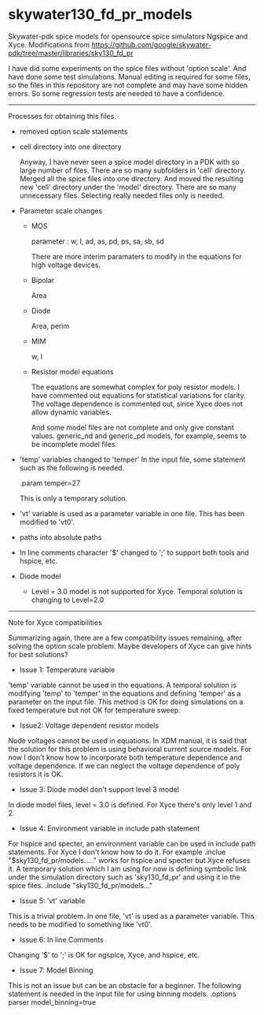 # skywater130_fd_pr_models
  Skywater-pdk spice models for opensource spice simulators Ngspice and Xyce. Modifications from https://github.com/google/skywater-pdk/tree/master/libraries/sky130_fd_pr

I have did some experiments on the spice files without 'option scale'. And have done some test simulations. Manual editing is required for some files, so the files in this repository are not complete and may have some hidden errors. So some regression tests are needed to have a confidence.


----------------------------------------------------------------------------------------------------------------------------------------------------
Processes for obtaining this files.
  - removed option scale statements
  - cell directory into one directory
  
    Anyway, I have never seen a spice model directory in a PDK with so large number of files.
  There are so many subfolders in 'cell' directory. Merged all the spice files into one directory. And moved the resulting new 'cell' directory under the 'model' directory. There are so many unnecessary files. Selecting really needed files only is needed.
  - Parameter scale changes
  
       - MOS
    
         parameter : w, l, ad, as, pd, ps, sa, sb, sd 
    
         There are more interim paramaters to modify in the equations for high voltage devices.
    
       - Bipolar 
   
         Area
  
       - Diode 
     
         Area, perim  
  
       - MIM 
  
         w, l
  
       - Resistor model equations
  
         The equations are somewhat complex for poly resistor models.
         I have commented out equations for statistical variations for clarity.
         The voltage dependence is commented out, since Xyce does not allow dynamic variables.
    
         And some model files are not complete and only give constant values. generic_nd and generic_pd models, for example, seems to be incomplete model files.
  
  - 'temp' variables changed to 'temper'
  In the input file, some statement such as the following is needed.
    
      .param temper=27
  
      This is only a temporary solution.

- 'vt' variable is used as a parameter variable in one file. This has been modified to 'vt0'.

- paths into absolute paths

- In line comments character '$' changed to ';' to support both tools and hspice, etc.
  
- Diode model
  - Level = 3.0 model is not supported for Xyce. Temporal solution is changing to Level=2.0
  






----------------------------------------------------------------------------------------------------------
  Note for Xyce compatibilities
  
  Summarizing again, there are a few compatibility issues remaining, after solving the option scale problem. 
Maybe developers of Xyce can give hints for best solutions?

- Issue 1:  Temperature variable

'temp' variable cannot be used in the equations.
A temporal solution is modifying 'temp' to 'temper' in the equations and defining 'temper' as a parameter on the input file. This method is OK for doing simulations on a fixed temperature but not OK for temperature sweep.


- Issue2:   Voltage dependent resistor models

Node voltages cannot be used in equations. In XDM manual, it is said that the solution for this problem is using behavioral current source models. For now I don't know how to incorporate both temperature dependence and voltage dependence. If we can neglect the voltage dependence of poly resistors it is OK.

- Issue 3:  Diode model don't support level 3 model

In diode model files, level = 3.0 is defined. For Xyce there's only level 1 and 2.

- Issue 4:  Environment variable in include path statement

For hspice and specter, an environment variable can be used in include path statements. For Xyce I don't know how to do it.
For example
.inclue "$sky130_fd_pr/models....."
works for hspice and specter but Xyce refuses it.
A temporary solution which I am using for now is defining symbolic link under the simulation directory such as 'sky130_fd_pr' and using it in the spice files.
.include "sky130_fd_pr/models..."

- Issue 5: 'vt' variable

This is a trivial problem. In one file, 'vt' is used as a parameter variable. This needs to be modified to something like 'vt0'.

- Issue 6: In line Comments

Changing '$' to ';' is OK for ngspice, Xyce, and hspice, etc.

- Issue 7: Model Binning

This is not an issue but can be an obstacle for a beginner.
The following statement is needed in the input file for using binning models.
.options parser model_binning=true
